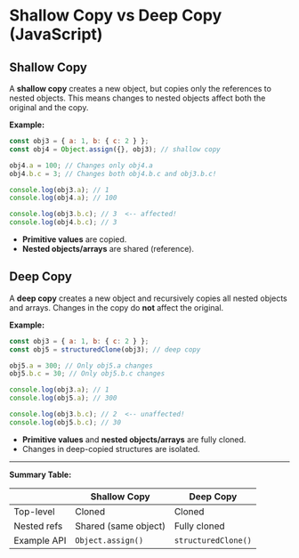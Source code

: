 # Shallow Copy vs Deep Copy (JavaScript)

## Shallow Copy

A **shallow copy** creates a new object, but copies only the references to nested objects. This means changes to nested objects affect both the original and the copy.

**Example:**

```js
const obj3 = { a: 1, b: { c: 2 } };
const obj4 = Object.assign({}, obj3); // shallow copy

obj4.a = 100; // Changes only obj4.a
obj4.b.c = 3; // Changes both obj4.b.c and obj3.b.c!

console.log(obj3.a); // 1
console.log(obj4.a); // 100

console.log(obj3.b.c); // 3  <-- affected!
console.log(obj4.b.c); // 3
```

- **Primitive values** are copied.
- **Nested objects/arrays** are shared (reference).

## Deep Copy

A **deep copy** creates a new object and recursively copies all nested objects and arrays. Changes in the copy do **not** affect the original.

**Example:**

```js
const obj3 = { a: 1, b: { c: 2 } };
const obj5 = structuredClone(obj3); // deep copy

obj5.a = 300; // Only obj5.a changes
obj5.b.c = 30; // Only obj5.b.c changes

console.log(obj3.a); // 1
console.log(obj5.a); // 300

console.log(obj3.b.c); // 2  <-- unaffected!
console.log(obj5.b.c); // 30
```

- **Primitive values** and **nested objects/arrays** are fully cloned.
- Changes in deep-copied structures are isolated.

---

**Summary Table:**

|             | Shallow Copy         | Deep Copy           |
| ----------- | -------------------- | ------------------- |
| Top-level   | Cloned               | Cloned              |
| Nested refs | Shared (same object) | Fully cloned        |
| Example API | `Object.assign()`    | `structuredClone()` |
